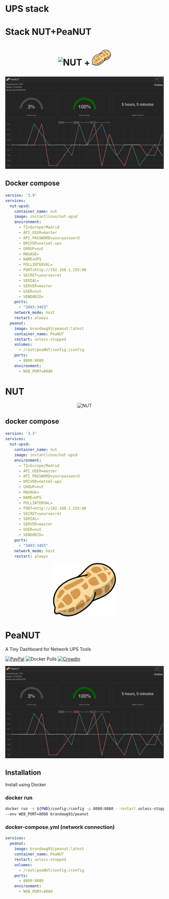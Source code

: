 # UPS stack

# Stack NUT+PeaNUT

<h1><p align="center">
<img alt="NUT" src="https://networkupstools.org/images/nut-logo.png"> + 
<img alt="PeaNUT" src="https://raw.githubusercontent.com/Brandawg93/PeaNUT/main/src/app/icon.svg" width="60px">
</p></h1>

<p align="center"><img src="https://raw.githubusercontent.com/Brandawg93/PeaNUT/main/images/charts.png" width="600px" /></p>

## Docker compose
```yaml
version: '3.9'
services:
  nut-upsd:
    container_name: nut
    image: instantlinux/nut-upsd
    environment:
      - TZ=Europe/Madrid
      - API_USER=master
      - API_PASSWORD=yourpassword
      - DRIVER=netxml-ups
      - GROUP=nut
      - MAXAGE=
      - NAME=UPS
      - POLLINTERVAL=
      - PORT=http://192.168.1.255:80
      - SECRET=yoursecret
      - SERIAL=
      - SERVER=master
      - USER=nut
      - VENDORID=
    ports:
      - "3493:3493"
    network_mode: host
    restart: always
  peanut:
    image: brandawg93/peanut:latest
    container_name: PeaNUT
    restart: unless-stopped
    volumes:
      - /root/peaNUT/config:/config
    ports:
      - 8080:8080
    environment:
      - WEB_PORT=8080
```
# NUT

<p align="center">
    <img alt="NUT" src="https://networkupstools.org/images/nut-logo.png">
</p>

## docker compose
```yaml
version: '3.3'
services:
  nut-upsd:
    container_name: nut
    image: instantlinux/nut-upsd
    environment:
      - TZ=Europe/Madrid
      - API_USER=master
      - API_PASSWORD=yourpassword
      - DRIVER=netxml-ups
      - GROUP=nut
      - MAXAGE=
      - NAME=UPS
      - POLLINTERVAL=
      - PORT=http://192.168.1.255:80
      - SECRET=yoursecret
      - SERIAL=
      - SERVER=master
      - USER=nut
      - VENDORID=
    ports:
      - "3493:3493"
    network_mode: host
    restart: always
```

<p align="center">
    <img alt="PeaNUT" src="https://raw.githubusercontent.com/Brandawg93/PeaNUT/main/src/app/icon.svg" width="200px">
</p>

# PeaNUT

A Tiny Dashboard for Network UPS Tools

[![PayPal](https://img.shields.io/badge/paypal-donate-blue?logo=paypal)](https://www.paypal.com/cgi-bin/webscr?cmd=_donations&business=CEYYGVB7ZZ764&item_name=peanut&currency_code=USD&source=url)
![Docker Pulls](https://img.shields.io/docker/pulls/brandawg93/peanut)
[![Crowdin](https://badges.crowdin.net/nut-dashboard/localized.svg)](https://crowdin.com/project/nut-dashboard)

<img src="https://raw.githubusercontent.com/Brandawg93/PeaNUT/main/images/charts.png" width="600px" />

## Installation

Install using Docker

### docker run

```bash
docker run -v ${PWD}/config:/config -p 8080:8080 --restart unless-stopped \
--env WEB_PORT=8080 brandawg93/peanut
```

### docker-compose.yml (network connection)

```yaml
services:
  peanut:
    image: brandawg93/peanut:latest
    container_name: PeaNUT
    restart: unless-stopped
    volumes:
      - /root/peaNUT/config:/config
    ports:
      - 8080:8080
    environment:
      - WEB_PORT=8080
```
